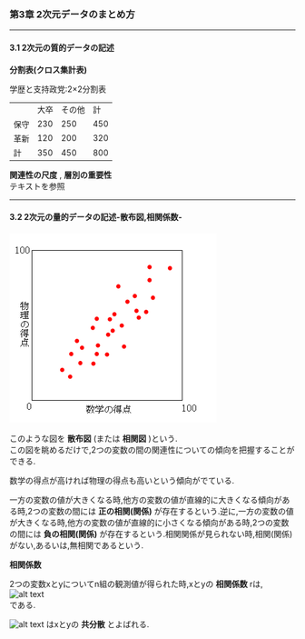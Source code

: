 ### 第3章 2次元データのまとめ方  
---

#### 3.1 2次元の質的データの記述  
**分割表(クロス集計表)**  

学歴と支持政党:2×2分割表  

<table>
<tr><td></td><td>大卒</td><td>その他</td><td>計</td></tr>
<tr><td>保守</td><td>230</td><td>250</td><td>450</td></tr>
<tr><td>革新</td><td>120</td><td>200</td><td>320</td></tr>
<tr><td>計</td><td>350</td><td>450</td><td>800</td></tr>
</table>

**関連性の尺度** , **層別の重要性**  
テキストを参照  

---
#### 3.2 2次元の量的データの記述-散布図,相関係数-

![alt text](img/sp.png)

このような図を **散布図** (または **相関図** )という.  
この図を眺めるだけで,2つの変数の間の関連性についての傾向を把握することができる.  

数学の得点が高ければ物理の得点も高いという傾向がでている.  

一方の変数の値が大きくなる時,他方の変数の値が直線的に大きくなる傾向がある時,2つの変数の間には **正の相関(関係)** が存在するという.逆に,一方の変数の値が大きくなる時,他方の変数の値が直線的に小さくなる傾向がある時,2つの変数の間には **負の相関(関係)** が存在するという.相関関係が見られない時,相関(関係)がない,あるいは,無相関であるという.  

**相関係数**  

2つの変数xとyについてn組の観測値が得られた時,xとyの **相関係数** rは,  
![alt text](http://chart.apis.google.com/chart?cht=tx&chl=r=\\frac{s_{xy}}{s_{x}s_{y}})  
である.  

![alt text](http://chart.apis.google.com/chart?cht=tx&chl=s_{xy}=\\frac{\\sum_{i=1}^n(x_{i}-\\overline{x}\))(y_{i}-\\overline{y})}{n-1})  
はxとyの **共分散** とよばれる.  




